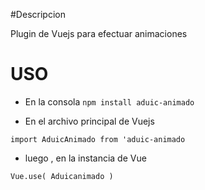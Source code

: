 #Descripcion

Plugin de Vuejs para efectuar animaciones


# USO

- En la consola
`npm install aduic-animado`

- En el archivo principal de Vuejs

`import AduicAnimado from 'aduic-animado`

- luego , en la instancia de Vue

`Vue.use( Aduicanimado )`

